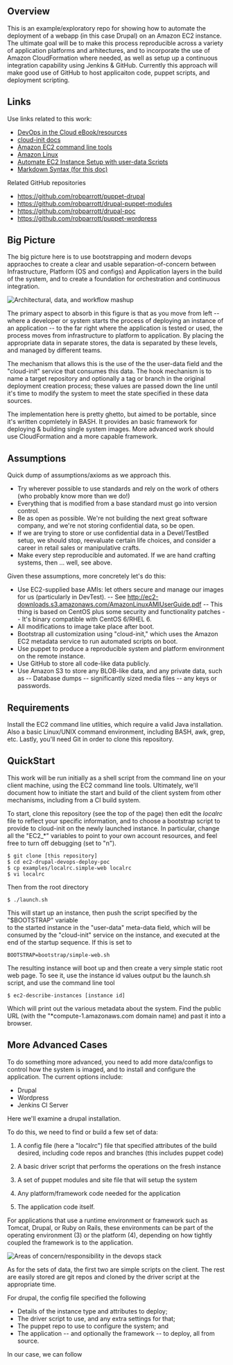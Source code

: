 Overview
--------

This is an example/exploratory repo for showing how to automate the deployment of a webapp
(in this case Drupal) on an Amazon EC2 instance. The ultimate goal will be to make this
process reproducible across a variety of application platforms and arhitectures, and
to incorporate the use of Amazon CloudFormation where needed, as well as setup up a
continuous integration capability using Jenkins & GitHub. Currently this approach will 
make good use of GitHub to host applicaiton code, puppet scripts, and deployment scripting.

Links
-----

Use links related to this work:

- [DevOps in the Cloud eBook/resources](http://www.devopscloud.com/)
- [cloud-init docs](https://cloudinit.readthedocs.org)
- [Amazon EC2 command line tools](http://aws.amazon.com/developertools/351)
- [Amazon Linux](http://aws.amazon.com/amazon-linux-ami/)
- [Automate EC2 Instance Setup with user-data Scripts](http://alestic.com/2009/06/ec2-user-data-scripts)
- [Markdown Syntax (for this doc)](http://daringfireball.net/projects/markdown/syntax)

Related GitHub repositories

- https://github.com/robparrott/puppet-drupal
- https://github.com/robparrott/drupal-puppet-modules
- https://github.com/robparrott/drupal-poc
- https://github.com/robparrott/puppet-wordpress

Big Picture
-----------

The big picture here is to use bootstrapping and modern devops appraoches to create a clear and
usable separation-of-concern between Infrastructure, Platform (OS and configs) and Application layers
in the build of the system, and to create a foundation for orchestration and continuous integration.

![Architectural, data, and workflow mashup](../../raw/master/docs/DevOps%20on%20EC2%20Arch.png "Architectural, data, and workflow mashup")

The primary aspect to absorb in this figure is that as you move from left -- where a developer or system 
starts the process of deploying an instance of an application -- to the far right where the application is 
tested or used, the process moves from infrastructure to platform to application. By placing the appropriate
data in separate stores, the data is separated by these levels, and managed by different teams.

The mechanism that allows this is the use of the the user-data field and the "cloud-init" service that consumes 
this data. The hook mechanism is to name a target repository and optionally a tag or branch in the 
original deployment creation process; these values are passed down the line until it's time to modify the
system to meet the state specified in these data sources.

The implementation here is pretty ghetto, but aimed to be portable, since it's written copmletely in BASH. 
It provides an basic framework for  deploying & building single system images. More advanced work should
use CloudFormation and a more capable framework.
	
Assumptions
-----------

Quick dump of  assumptions/axioms as we approach this.

- Try wherever possible to use standards and rely on the work of others (who probably know more than we do!)
- Everything that is modified from a base standard must go into version control.
- Be as open as possible. We're not building the next great software company, and we're not storing confidential 
  data, so be open.
- If we are trying to store or use confidential data in a Devel/TestBed setup, we should stop, reevaluate certain 
  life choices, and consider a career in retail sales or manipulative crafts.
- Make every step reproducible and automated.  If we are hand crafting systems, then ... well, see above.
  
Given these assumptions, more concretely let's do this:

- Use EC2-supplied base AMIs: let others secure and manage our images for us (particularly in DevTest).
-- See http://ec2-downloads.s3.amazonaws.com/AmazonLinuxAMIUserGuide.pdf
-- This thing is based on CentOS plus some security and functionality patches
-- It's binary compatible with CentOS 6/RHEL 6.
- All modifications to image take place after boot.
- Bootstrap all customization using "cloud-init," which uses the Amazon EC2 metadata service to run automated scripts on boot.
- Use puppet to produce a reproducible system and platform environment on the remote instance.
- Use GitHub to store all code-like data publicly.
- Use Amazon S3 to store any BLOB-like data, and any private data, such as 
-- Database dumps
-- significantly sized media files
-- any keys or passwords.

Requirements
------------

Install the EC2 command line utlities, which require a valid Java installation. Also a basic Linux/UNIX 
command environment, including BASH, awk, grep, etc. Lastly, you'll need Git in order to 
clone this repository.

QuickStart
----------

This work will be run initially as a shell script from the command line on your client
machine, using the EC2 command line tools. Ultimately, we'll document how to initiate
the start and build of the client system from other mechanisms, including from a CI build
system.

To start, clone this repository (see the top of the page) then edit the _localrc_ file
to reflect your specific information, and to choose a bootstrap script to provide 
to cloud-init on the newly launched instance. In particular, change all the "EC2_*"
variables to point to your own account resources, and feel free to turn off debugging (set to "n").

    $ git clone [this repository]
    $ cd ec2-drupal-devops-deploy-poc
    $ cp examples/localrc.simple-web localrc
    $ vi localrc

Then from the root directory

    $ ./launch.sh
   
This will start up an instance, then push the script specified by the "$BOOTSTRAP" variable   
to the started instance in the "user-data" meta-data field, which will be consumed by the "cloud-init"
service on the instance, and executed at the end of the startup sequence. If this is set to 

    BOOTSTRAP=bootstrap/simple-web.sh

The resulting instance will boot up and then create a very simple static root web page. 
To see it, use the instance id values output bu the launch.sh script, and use the command line 
tool

    $ ec2-describe-instances [instance id]

Which will print out the various metadata about the system. Find the public URL (with the 
"*compute-1.amazonaws.com domain name) and past it into a browser.

More Advanced Cases
-------------------

To do something more advanced, you need to add more data/configs to control how the system is imaged,
and to install and configure the application. The current options include:

- Drupal
- Wordpress
- Jenkins CI Server

Here we'll examine a drupal installation.

To do this, we need to find or build a few set of data:

1. A config file (here a "localrc") file that specified attributes of the build desired, 
including code repos and branches (this includes puppet code)

2. A basic driver script that performs the operations on the fresh instance

3. A set of puppet modules and site file that will setup the system

4. Any platform/framework code needed for the application

5. The application code itself.

For applications that use a runtime environment or framework such as Tomcat, Drupal, or Ruby on Rails, 
these environments can be part of the operating environment (3) or the platform (4), depending
on how tightly coupled the framework is to the application.

![Areas of concern/responsibility in the devops stack](../../raw/master/docs/Separation-of-concerns-devops-poc.png "Areas of concern/responsibility in the devops stack")


As for the sets of data, the first two are simple scripts on the client. The rest are easily stored
are git repos and cloned by the driver script at the appropriate time.

For drupal, the config file specified the following

- Details  of the instance type and attributes to deploy;
- The driver script to use, and any extra settings for that;
- The puppet repo to use to configure the system; and 
- The application -- and optionally the framework -- to deploy, all from source.

In our case, we can follow 







